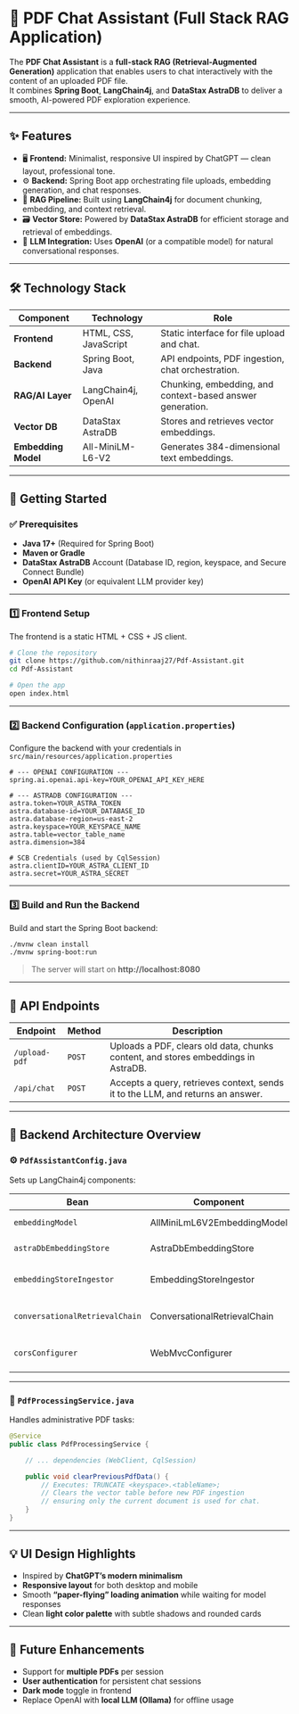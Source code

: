 # 📄 PDF Chat Assistant (Full Stack RAG Application)

The **PDF Chat Assistant** is a **full-stack RAG (Retrieval-Augmented Generation)** application that enables users to chat interactively with the content of an uploaded PDF file.  
It combines **Spring Boot**, **LangChain4j**, and **DataStax AstraDB** to deliver a smooth, AI-powered PDF exploration experience.

---

## ✨ Features

- 🖥️ **Frontend:** Minimalist, responsive UI inspired by ChatGPT — clean layout, professional tone.  
- ⚙️ **Backend:** Spring Boot app orchestrating file uploads, embedding generation, and chat responses.  
- 🧠 **RAG Pipeline:** Built using **LangChain4j** for document chunking, embedding, and context retrieval.  
- 🗃️ **Vector Store:** Powered by **DataStax AstraDB** for efficient storage and retrieval of embeddings.  
- 🤖 **LLM Integration:** Uses **OpenAI** (or a compatible model) for natural conversational responses.    

---

## 🛠️ Technology Stack

| Component | Technology | Role |
|------------|-------------|------|
| **Frontend** | HTML, CSS, JavaScript | Static interface for file upload and chat. |
| **Backend** | Spring Boot, Java | API endpoints, PDF ingestion, chat orchestration. |
| **RAG/AI Layer** | LangChain4j, OpenAI | Chunking, embedding, and context-based answer generation. |
| **Vector DB** | DataStax AstraDB | Stores and retrieves vector embeddings. |
| **Embedding Model** | All-MiniLM-L6-V2 | Generates 384-dimensional text embeddings. |

---

## 🚀 Getting Started

### ✅ Prerequisites

- **Java 17+** (Required for Spring Boot)
- **Maven or Gradle**
- **DataStax AstraDB** Account (Database ID, region, keyspace, and Secure Connect Bundle)
- **OpenAI API Key** (or equivalent LLM provider key)

---

### 1️⃣ Frontend Setup

The frontend is a static HTML + CSS + JS client.

```bash
# Clone the repository
git clone https://github.com/nithinraaj27/Pdf-Assistant.git
cd Pdf-Assistant

# Open the app
open index.html
```

---

### 2️⃣ Backend Configuration (`application.properties`)

Configure the backend with your credentials in  
`src/main/resources/application.properties`

```properties
# --- OPENAI CONFIGURATION ---
spring.ai.openai.api-key=YOUR_OPENAI_API_KEY_HERE

# --- ASTRADB CONFIGURATION ---
astra.token=YOUR_ASTRA_TOKEN
astra.database-id=YOUR_DATABASE_ID
astra.database-region=us-east-2
astra.keyspace=YOUR_KEYSPACE_NAME
astra.table=vector_table_name
astra.dimension=384

# SCB Credentials (used by CqlSession)
astra.clientID=YOUR_ASTRA_CLIENT_ID
astra.secret=YOUR_ASTRA_SECRET
```

---

### 3️⃣ Build and Run the Backend

Build and start the Spring Boot backend:

```bash
./mvnw clean install
./mvnw spring-boot:run
```

> The server will start on **http://localhost:8080**

---

## 🔌 API Endpoints

| Endpoint | Method | Description |
|-----------|---------|-------------|
| `/upload-pdf` | `POST` | Uploads a PDF, clears old data, chunks content, and stores embeddings in AstraDB. |
| `/api/chat` | `POST` | Accepts a query, retrieves context, sends it to the LLM, and returns an answer. |

---

## 🧩 Backend Architecture Overview

### ⚙️ `PdfAssistantConfig.java`
Sets up LangChain4j components:

| Bean | Component | Purpose |
|------|------------|----------|
| `embeddingModel` | AllMiniLmL6V2EmbeddingModel | Converts text into 384-dimensional vectors. |
| `astraDbEmbeddingStore` | AstraDbEmbeddingStore | Handles AstraDB vector storage and retrieval. |
| `embeddingStoreIngestor` | EmbeddingStoreIngestor | Manages chunking (recursive(300,0)) and embedding ingestion. |
| `conversationalRetrievalChain` | ConversationalRetrievalChain | Core RAG pipeline for retrieval + LLM response. |
| `corsConfigurer` | WebMvcConfigurer | Enables CORS for the frontend (e.g., `http://localhost:5173`). |

---

### 🧰 `PdfProcessingService.java`

Handles administrative PDF tasks:

```java
@Service
public class PdfProcessingService {

    // ... dependencies (WebClient, CqlSession)

    public void clearPreviousPdfData() {
        // Executes: TRUNCATE <keyspace>.<tableName>;
        // Clears the vector table before new PDF ingestion
        // ensuring only the current document is used for chat.
    }
}
```

---

## 💡 UI Design Highlights

- Inspired by **ChatGPT’s modern minimalism**  
- **Responsive layout** for both desktop and mobile  
- Smooth **“paper-flying” loading animation** while waiting for model responses  
- Clean **light color palette** with subtle shadows and rounded cards  

---

## 🧠 Future Enhancements

- Support for **multiple PDFs** per session  
- **User authentication** for persistent chat sessions  
- **Dark mode** toggle in frontend  
- Replace OpenAI with **local LLM (Ollama)** for offline usage  

